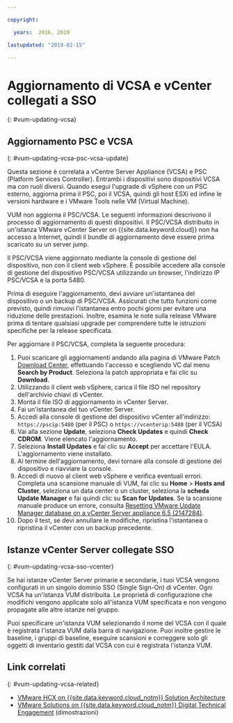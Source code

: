 ```yaml
---

copyright:

  years:  2016, 2019

lastupdated: "2019-02-15"

---
```


# Aggiornamento di VCSA e vCenter collegati a SSO
{: #vum-updating-vcsa}

## Aggiornamento PSC e VCSA
{: #vum-updating-vcsa-psc-vcsa-update}

Questa sezione è correlata a vCentre Server Appliance (VCSA) e PSC (Platform Services Controller). Entrambi i dispositivi sono dispositivi VCSA ma con ruoli diversi. Quando esegui l'upgrade di vSphere con un PSC esterno, aggiorna prima il PSC, poi il VCSA, quindi gli host ESXi ed infine le versioni hardware e i VMware Tools nelle VM (Virtual Machine).

VUM non aggiorna il PSC/VCSA. Le seguenti informazioni descrivono il processo di aggiornamento di questi dispositivi. Il PSC/VCSA distribuito in un'istanza VMware vCenter Server on {{site.data.keyword.cloud}} non ha accesso a Internet, quindi il bundle di aggiornamento deve essere prima scaricato su un server jump.

Il PSC/VCSA viene aggiornato mediante la console di gestione del dispositivo, non con il client web vSphere. È possibile accedere alla console di gestione del dispositivo PSC/VCSA utilizzando un browser, l'indirizzo IP PSC/VCSA e la porta 5480.

Prima di eseguire l'aggiornamento, devi avviare un'istantanea del dispositivo o un backup di PSC/VCSA. Assicurati che tutto funzioni come previsto, quindi rimuovi l'istantanea entro pochi giorni per evitare una riduzione delle prestazioni. Inoltre, esamina le note sulla release VMware prima di tentare qualsiasi upgrade per comprendere tutte le istruzioni specifiche per la release specificata.

Per aggiornare il PSC/VCSA, completa la seguente procedura:
1. Puoi scaricare gli aggiornamenti andando alla pagina di VMware Patch [Download Center](https://my.vmware.com/group/vmware/patch#search), effettuando l'accesso e scegliendo VC dal menu **Search by Product**. Seleziona la patch appropriata e fai clic su **Download**.
2. Utilizzando il client web vSphere, carica il file ISO nel repository dell'archivio chiavi di vCenter.
3. Monta il file ISO di aggiornamento in vCenter Server.
4. Fai un'istantanea del tuo vCenter Server.
5. Accedi alla console di gestione del dispositivo vCenter all'indirizzo: `https://pscip:5480` (per il PSC) o `https://vcenterip:5480` (per il VCSA)
6. Vai alla sezione **Update**, seleziona **Check Updates** e quindi **Check CDROM**. Viene elencato l'aggiornamento.
7. Seleziona **Install Updates** e fai clic su **Accept** per accettare l'EULA. L'aggiornamento viene installato.
8. Al termine dell'aggiornamento, devi tornare alla console di gestione del dispositivo e riavviare la console.
9. Accedi di nuovo al client web vSphere e verifica eventuali errori. Completa una scansione manuale di VUM, fai clic su **Home** > **Hosts and Cluster**, seleziona un data center o un cluster, seleziona la **scheda Update Manager** e fai quindi clic su **Scan for Updates**. Se la scansione manuale produce un errore, consulta [Resetting VMware Update Manager database on a vCenter Server appliance 6.5 (2147284)](https://kb.vmware.com/s/article/2147284).
10. Dopo il test, se devi annullare le modifiche, ripristina l'istantanea o ripristina il vCenter con un backup precedente.

## Istanze vCenter Server collegate SSO
{: #vum-updating-vcsa-sso-vcenter}

Se hai istanze vCenter Server primarie e secondarie, i tuoi VCSA vengono configurati in un singolo dominio SSO (Single Sign-On) di vCenter. Ogni VCSA ha un'istanza VUM distribuita. Le proprietà di configurazione che modifichi vengono applicate solo all'istanza VUM specificata e non vengono propagate alle altre istanze nel gruppo.

Puoi specificare un'istanza VUM selezionando il nome del VCSA con il quale è registrata l'istanza VUM dalla barra di navigazione. Puoi inoltre gestire le baseline, i gruppi di baseline, eseguire scansioni e correggere solo gli oggetti di inventario gestiti dal VCSA con cui è registrata l'istanza VUM.

## Link correlati
{: #vum-updating-vcsa-related}

* [VMware HCX on {{site.data.keyword.cloud_notm}} Solution Architecture](https://www.ibm.com/cloud/garage/files/HCX_Architecture_Design.pdf)
* [VMware Solutions on {{site.data.keyword.cloud_notm}} Digital Technical Engagement](https://ibm-dte.mybluemix.net/ibm-vmware) (dimostrazioni)
